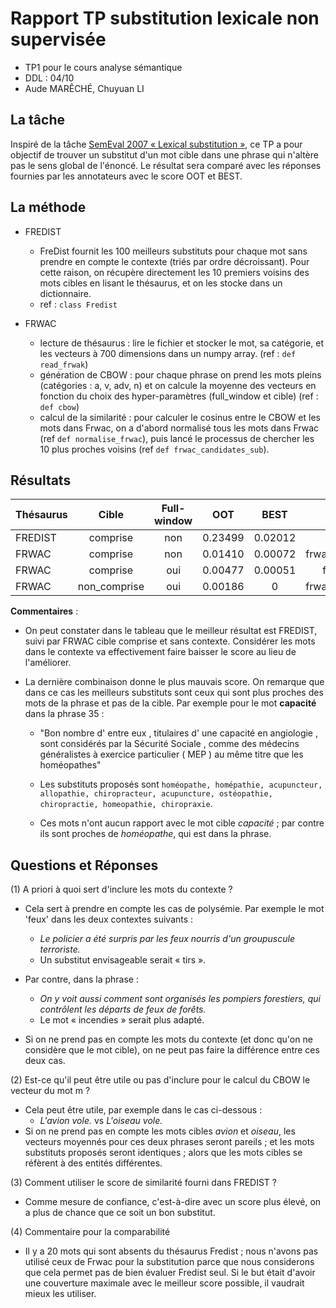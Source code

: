 # Rapport TP substitution lexicale non supervisée
- TP1 pour le cours analyse sémantique
- DDL : 04/10
- Aude MARÊCHÉ, Chuyuan LI

## La tâche
Inspiré de la tâche [SemEval 2007 « Lexical substitution »](https://www.irit.fr/semdis2014/fr/task1.html), ce TP a pour objectif de trouver un substitut d'un mot cible dans une phrase qui n'altère pas le sens global de l'énoncé. Le résultat sera comparé avec les réponses fournies par les annotateurs avec le score OOT et BEST.


## La méthode

- FREDIST
    - FreDist fournit les 100 meilleurs substituts pour chaque mot sans prendre en compte le contexte (triés par ordre décroissant). Pour cette raison, on récupère directement les 10 premiers voisins des mots cibles en lisant le thésaurus, et on les stocke dans un dictionnaire.
    - ref : `class Fredist`


- FRWAC
    - lecture de thésaurus : lire le fichier et stocker le mot, sa catégorie, et les vecteurs à 700 dimensions dans un numpy array. (ref : `def read_frwak`)
    - génération de CBOW : pour chaque phrase on prend les mots pleins (catégories : a, v, adv, n) et on calcule la moyenne des vecteurs en fonction du choix des hyper-paramètres (full_window et cible) (ref : `def cbow`)
    - calcul de la similarité : pour calculer le cosinus entre le CBOW et les mots dans Frwac, on a d'abord normalisé tous les mots dans Frwac (ref `def normalise_frwac`), puis lancé le processus de chercher les 10 plus proches voisins (ref `def frwac_candidates_sub`).




## Résultats
| Thésaurus | Cible | Full-window | OOT | BEST | Fichier généré |
|:-------|:------:|:------:|:------:|:-------:|------:|
|FREDIST|comprise|non|0.23499|0.02012|fredist_subs.txt|
|FRWAC|comprise|non|0.01410|0.00072|frwac_subs_cible_no_full_window.txt|
|FRWAC|comprise|oui|0.00477|0.00051|frwac_subs_cible_full_window.txt|
|FRWAC|non_comprise|oui|0.00186|0|frwac_subs_no_cible_full_window.txt|

**Commentaires** : 

- On peut constater dans le tableau que le meilleur résultat est FREDIST, suivi par FRWAC cible comprise et sans contexte. Considérer les mots dans le contexte va effectivement faire baisser le score au lieu de l'améliorer. 
- La dernière combinaison donne le plus mauvais score. On remarque que dans ce cas les meilleurs substituts sont ceux qui sont plus proches des mots de la phrase et pas de la cible. Par exemple pour le mot **capacité** dans la phrase 35 : 

    - "Bon nombre d' entre eux , titulaires d' une <head>capacité</head> en angiologie , sont considérés par la Sécurité Sociale , comme des médecins généralistes à exercice particulier ( MEP ) au même titre que les homéopathes"

    - Les substituts proposés sont `homéopathe, homépathie, acupuncteur, allopathie, chiropracteur, acupuncture, ostéopathie, chiropractie, homeopathie, chiropraxie`.

    - Ces mots n'ont aucun rapport avec le mot cible *capacité* ; par contre ils sont proches de *homéopathe*, qui est dans la phrase.


## Questions et Réponses

(1) A priori à quoi sert d'inclure les mots du contexte ?

- Cela sert à prendre en compte les cas de polysémie. Par exemple le mot 'feux' dans les deux contextes suivants :  
    - *Le policier a été surpris par les feux nourris d'un groupuscule terroriste.*
    - Un substitut envisageable serait « tirs ».

- Par contre, dans la phrase :
    - *On y voit aussi comment sont organisés les pompiers forestiers, qui contrôlent les départs de feux de forêts.*
    - Le mot « incendies » serait plus adapté.
- Si on ne prend pas en compte les mots du contexte (et donc qu'on ne considère que le mot cible), on ne peut pas faire la différence entre ces deux cas.

(2) Est-ce qu'il peut être utile ou pas d'inclure pour le calcul du CBOW le vecteur du mot m ?

- Cela peut être utile, par exemple dans le cas ci-dessous :
    - *L'avion vole.* vs *L'oiseau vole.*
- Si on ne prend pas en compte les mots cibles *avion* et *oiseau*, les vecteurs moyennés pour ces deux phrases seront pareils ; et les mots substituts proposés seront identiques ; alors que les mots cibles se réfèrent à des entités différentes.


(3) Comment utiliser le score de similarité fourni dans FREDIST ?

- Comme mesure de confiance, c'est-à-dire avec un score plus élevé, on a plus de chance que ce soit un bon substitut.


(4) Commentaire pour la comparabilité

- Il y a 20 mots qui sont absents du thésaurus Fredist ; nous n'avons pas utilisé ceux de Frwac pour la substitution parce que nous considerons que cela permet pas de bien évaluer Fredist seul. Si le but était d'avoir une couverture maximale avec le meilleur score possible, il vaudrait mieux les utiliser.